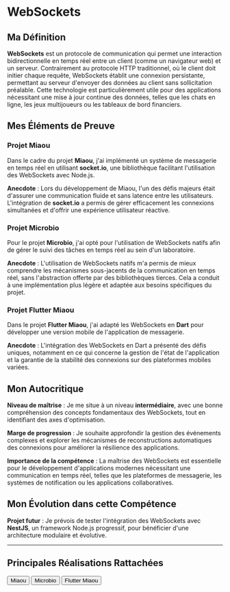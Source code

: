 # WebSockets

## Ma Définition

**WebSockets** est un protocole de communication qui permet une interaction bidirectionnelle en temps réel entre un client (comme un navigateur web) et un serveur. Contrairement au protocole HTTP traditionnel, où le client doit initier chaque requête, WebSockets établit une connexion persistante, permettant au serveur d'envoyer des données au client sans sollicitation préalable. Cette technologie est particulièrement utile pour des applications nécessitant une mise à jour continue des données, telles que les chats en ligne, les jeux multijoueurs ou les tableaux de bord financiers.

## Mes Éléments de Preuve

### Projet Miaou

Dans le cadre du projet **Miaou**, j'ai implémenté un système de messagerie en temps réel en utilisant **socket.io**, une bibliothèque facilitant l'utilisation des WebSockets avec Node.js.

**Anecdote** : Lors du développement de Miaou, l'un des défis majeurs était d'assurer une communication fluide et sans latence entre les utilisateurs. L'intégration de **socket.io** a permis de gérer efficacement les connexions simultanées et d'offrir une expérience utilisateur réactive.

### Projet Microbio

Pour le projet **Microbio**, j'ai opté pour l'utilisation de WebSockets natifs afin de gérer le suivi des tâches en temps réel au sein d'un laboratoire.

**Anecdote** : L'utilisation de WebSockets natifs m'a permis de mieux comprendre les mécanismes sous-jacents de la communication en temps réel, sans l'abstraction offerte par des bibliothèques tierces. Cela a conduit à une implémentation plus légère et adaptée aux besoins spécifiques du projet.

### Projet Flutter Miaou

Dans le projet **Flutter Miaou**, j'ai adapté les WebSockets en **Dart** pour développer une version mobile de l'application de messagerie.

**Anecdote** : L'intégration des WebSockets en Dart a présenté des défis uniques, notamment en ce qui concerne la gestion de l'état de l'application et la garantie de la stabilité des connexions sur des plateformes mobiles variées.

## Mon Autocritique

**Niveau de maîtrise** : Je me situe à un niveau **intermédiaire**, avec une bonne compréhension des concepts fondamentaux des WebSockets, tout en identifiant des axes d'optimisation.

**Marge de progression** : Je souhaite approfondir la gestion des événements complexes et explorer les mécanismes de reconstructions automatiques des connexions pour améliorer la résilience des applications.

**Importance de la compétence** : La maîtrise des WebSockets est essentielle pour le développement d'applications modernes nécessitant une communication en temps réel, telles que les plateformes de messagerie, les systèmes de notification ou les applications collaboratives.

## Mon Évolution dans cette Compétence

**Projet futur** : Je prévois de tester l'intégration des WebSockets avec **NestJS**, un framework Node.js progressif, pour bénéficier d'une architecture modulaire et évolutive.

---
## Principales Réalisations Rattachées

<script>
  import { Button } from 'flowbite-svelte';
</script>

<Button pill href="/projects/miaou" color="alternative">Miaou</Button>
<Button pill href="/projects/microbio" color="alternative">Microbio</Button>
<Button pill href="/projects/flutter-miaou" color="alternative">Flutter Miaou</Button>
